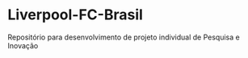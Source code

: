# Liverpool-FC-Brasil
Repositório para desenvolvimento de projeto individual de Pesquisa e Inovação
